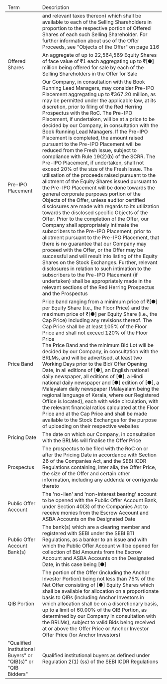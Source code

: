 <table><thead><tr><td>Term</td><td>Description</td></tr></thead><tbody><tr><td></td><td>and relevant taxes thereon) which shall be available to each of the Selling Shareholders in proportion to the respective portion of Offered Shares of each such Selling Shareholder. For further information about use of the Offer Proceeds, see "Objects of the Offer" on page 116</td></tr><tr><td>Offered Shares</td><td>An aggregate of up to 22,564,569 Equity Shares of face value of ₹1 each aggregating up to ₹[●] million being offered for sale by each of the Selling Shareholders in the Offer for Sale</td></tr><tr><td>Pre-IPO Placement</td><td>Our Company, in consultation with the Book Running Lead Managers, may consider Pre-IPO Placement aggregating up to ₹367.20 million, as may be permitted under the applicable law, at its discretion, prior to filing of the Red Herring Prospectus with the RoC. The Pre-IPO Placement, if undertaken, will be at a price to be decided by our Company, in consultation with the Book Running Lead Managers. If the Pre-IPO Placement is completed, the amount raised pursuant to the Pre-IPO Placement will be reduced from the Fresh Issue, subject to compliance with Rule 19(2)(b) of the SCRR. The Pre-IPO Placement, if undertaken, shall not exceed 20% of the size of the Fresh Issue. The utilisation of the proceeds raised pursuant to the allotment of the Equity Shares issued pursuant to the Pre-IPO Placement will be done towards the general corporate purposes portion of the Objects of the Offer, unless auditor certified disclosures are made with regards to its utilization towards the disclosed specific Objects of the Offer. Prior to the completion of the Offer, our Company shall appropriately intimate the subscribers to the Pre-IPO Placement, prior to allotment pursuant to the Pre-IPO Placement, that there is no guarantee that our Company may proceed with the Offer, or the Offer may be successful and will result into listing of the Equity Shares on the Stock Exchanges. Further, relevant disclosures in relation to such intimation to the subscribers to the Pre-IPO Placement (if undertaken) shall be appropriately made in the relevant sections of the Red Herring Prospectus and the Prospectus</td></tr><tr><td>Price Band</td><td>Price band ranging from a minimum price of ₹[●] per Equity Share (i.e., the Floor Price) and the maximum price of ₹[●] per Equity Share (i.e., the Cap Price) including any revisions thereof. The Cap Price shall be at least 105% of the Floor Price and shall not exceed 120% of the Floor Price<br>The Price Band and the minimum Bid Lot will be decided by our Company, in consultation with the BRLMs, and will be advertised, at least two Working Days prior to the Bid/ Offer Opening Date, in all editions of [●], an English national daily newspaper, all editions of [●], a Hindi national daily newspaper and [●] edition of [●], a Malayalam daily newspaper (Malayalam being the regional language of Kerala, where our Registered Office is located), each with wide circulation, with the relevant financial ratios calculated at the Floor Price and at the Cap Price and shall be made available to the Stock Exchanges for the purpose of uploading on their respective websites</td></tr><tr><td>Pricing Date</td><td>The date on which our Company, in consultation with the BRLMs will finalise the Offer Price</td></tr><tr><td>Prospectus</td><td>The prospectus to be filed with the RoC on or after the Pricing Date in accordance with Section 26 of the Companies Act, and the SEBI ICDR Regulations containing, inter alia, the Offer Price, the size of the Offer and certain other information, including any addenda or corrigenda thereto</td></tr><tr><td>Public Offer Account</td><td>The 'no-lien' and 'non-interest bearing' account to be opened with the Public Offer Account Bank, under Section 40(3) of the Companies Act to receive monies from the Escrow Account and ASBA Accounts on the Designated Date</td></tr><tr><td>Public Offer Account Bank(s)</td><td>The bank(s) which are a clearing member and registered with SEBI under the SEBI BTI Regulations, as a banker to an issue and with which the Public Offer Account will be opened for collection of Bid Amounts from the Escrow Account and ASBA Accounts on the Designated Date, in this case being [●]</td></tr><tr><td>QIB Portion</td><td>The portion of the Offer (including the Anchor Investor Portion) being not less than 75% of the Net Offer consisting of [●] Equity Shares which shall be available for allocation on a proportionate basis to QIBs (including Anchor Investors in which allocation shall be on a discretionary basis, up to a limit of 60.00% of the QIB Portion, as determined by our Company in consultation with the BRLMs), subject to valid Bids being received at or above the Offer Price or Anchor Investor Offer Price (for Anchor Investors)</td></tr><tr><td>"Qualified Institutional Buyers" or "QIB(s)" or "QIB Bidders"</td><td>Qualified institutional buyers as defined under Regulation 2(1) (ss) of the SEBI ICDR Regulations</td></tr></tbody></table>